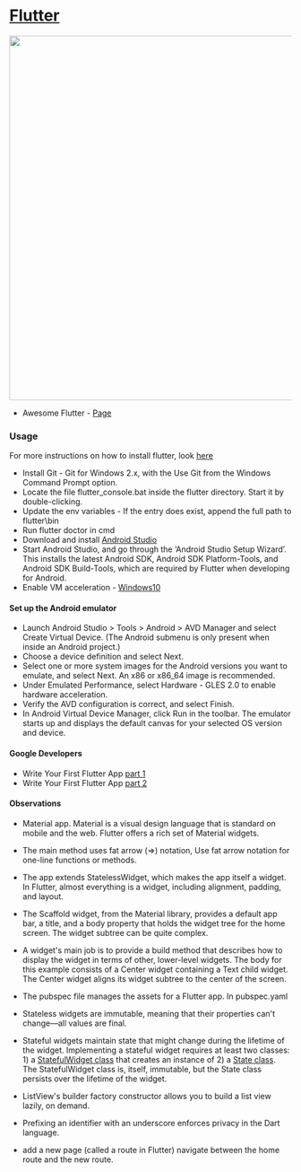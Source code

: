 # [Flutter](https://flutter.io/)

[<img src="https://user-images.githubusercontent.com/1295961/45949308-cbb2f680-bffb-11e8-8054-28c35ed6d132.png" align="center" width="650">](http://flutter.io)


* Awesome Flutter - [Page](https://github.com/Solido/awesome-flutter)

### Usage
For more instructions on how to install flutter, look [here](https://flutter.io/docs/get-started/install)

* Install Git - Git for Windows 2.x, with the Use Git from the Windows Command Prompt option.
* Locate the file flutter_console.bat inside the flutter directory. Start it by double-clicking.
* Update the env variables - If the entry does exist, append the full path to flutter\bin
* Run flutter doctor in cmd
* Download and install [Android Studio](https://developer.android.com/studio/)
* Start Android Studio, and go through the ‘Android Studio Setup Wizard’. This installs the latest Android SDK, Android SDK Platform-Tools, and Android SDK Build-Tools, which are required by Flutter when developing for Android.
* Enable VM acceleration - [Windows10](https://www.quora.com/How-do-I-enable-hardware-acceleration-in-Windows-10) 

#### Set up the Android emulator
* Launch Android Studio > Tools > Android > AVD Manager and select Create Virtual Device. (The Android submenu is only present when inside an Android project.)
* Choose a device definition and select Next.
* Select one or more system images for the Android versions you want to emulate, and select Next. An x86 or x86_64 image is recommended.
* Under Emulated Performance, select Hardware - GLES 2.0 to enable hardware acceleration.
* Verify the AVD configuration is correct, and select Finish.
* In Android Virtual Device Manager, click Run in the toolbar. The emulator starts up and displays the default canvas for your selected OS version and device.

#### Google Developers
* Write Your First Flutter App [part 1](https://codelabs.developers.google.com/codelabs/first-flutter-app-pt1/#0)
* Write Your First Flutter App [part 2](https://codelabs.developers.google.com/codelabs/first-flutter-app-pt2/#0)

#### Observations
* Material app. Material is a visual design language that is standard on mobile and the web. Flutter offers a rich set of Material widgets.
* The main method uses fat arrow (=>) notation, Use fat arrow notation for one-line functions or methods.
* The app extends StatelessWidget, which makes the app itself a widget. In Flutter, almost everything is a widget, including alignment, padding, and layout.
* The Scaffold widget, from the Material library, provides a default app bar, a title, and a body property that holds the widget tree for the home screen. The widget subtree can be quite complex.
* A widget's main job is to provide a build method that describes how to display the widget in terms of other, lower-level widgets.
The body for this example consists of a Center widget containing a Text child widget. The Center widget aligns its widget subtree to the center of the screen.
* The pubspec file manages the assets for a Flutter app. In pubspec.yaml
* Stateless widgets are immutable, meaning that their properties can't change—all values are final.
* Stateful widgets maintain state that might change during the lifetime of the widget. Implementing a stateful widget requires at least two classes: 1) a [StatefulWidget class](https://docs.flutter.io/flutter/widgets/StatefulWidget-class.html) that creates an instance of 2) a [State class](https://docs.flutter.io/flutter/widgets/State-class.html). The StatefulWidget class is, itself, immutable, but the State class persists over the lifetime of the widget.
* ListView's builder factory constructor allows you to build a list view lazily, on demand.

* Prefixing an identifier with an underscore enforces privacy in the Dart language.
* add a new page (called a route in Flutter)  navigate between the home route and the new route.
